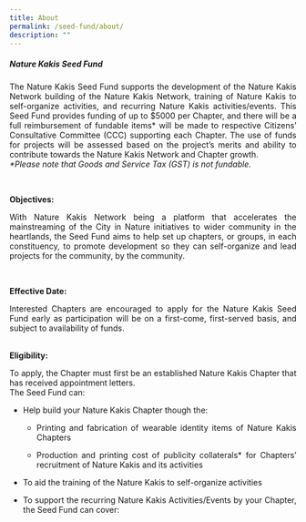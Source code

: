```yaml
---
title: About
permalink: /seed-fund/about/
description: ""
---
```

<section>
<h5>Nature Kakis Seed Fund</h5>
		<p align="justify">The Nature Kakis Seed Fund supports the development of the Nature Kakis Network building of the Nature Kakis Network, training of Nature Kakis to self-organize activities, and recurring Nature Kakis activities/events. This Seed Fund provides funding of up to $5000 per Chapter, and there will be a full reimbursement of fundable items* will be made to respective Citizens’ Consultative Committee (CCC) supporting each Chapter. The use of funds for projects will be assessed based on the project’s merits and ability to contribute towards the Nature Kakis Network and Chapter growth.<br> 
			<i>*Please note that Goods and Service Tax (GST) is not fundable.</i></p><br>
	
<b>Objectives:</b><br>
<p align="justify">With Nature Kakis Network being a platform that accelerates the mainstreaming of the City in Nature initiatives to wider community in the heartlands, the Seed Fund aims to help set up chapters, or groups, in each constituency, to promote development so they can self-organize and lead projects for the community, by the community.</p><br>
	
<p align="justify"><b>Effective Date:</b><br></p>
<p align="justify">Interested Chapters are encouraged to apply for the Nature Kakis Seed Fund early as participation will be on a first-come, first-served basis, and subject to availability of funds.</p><br>
</section>
	
<section>
<b>Eligibility:</b><br>
<p align="justify">To apply, the Chapter must first be an established Nature Kakis Chapter that has received appointment letters.<br>
The Seed Fund can:</p>
	
<ul style="“list-style-type:disc”">
<li><p align="justify">Help build your Nature Kakis Chapter though the:</p></li>
	
<ul style="“list-style-type:circle”">
<li><p align="justify">Printing and fabrication of wearable identity items of Nature Kakis Chapters<br></p></li>
	
<li><p align="justify">Production and printing cost of publicity collaterals* for Chapters’ recruitment of Nature Kakis and its activities<br></p></li>
</ul></ul></section>	

<section>	
<ul style="“list-style-type:disc”">
<li><p align="justify">To aid the training of the Nature Kakis to self-organize activities</p></li></ul></section>

<section>
<ul style="“list-style-type:circle”">
<li><p align="justify">To support the recurring Nature Kakis Activities/Events by your Chapter, the Seed Fund can cover:</p></li></ul></section>
	
